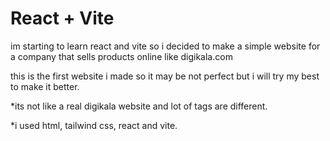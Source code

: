 # React + Vite

im starting to learn react and vite so i decided to make a simple website for a company that sells products online like digikala.com

this is the first website i made so it may be not perfect but i will try my best to make it better.

*its not like a real digikala website and lot of tags are different.

*i used html, tailwind css, react and vite.
